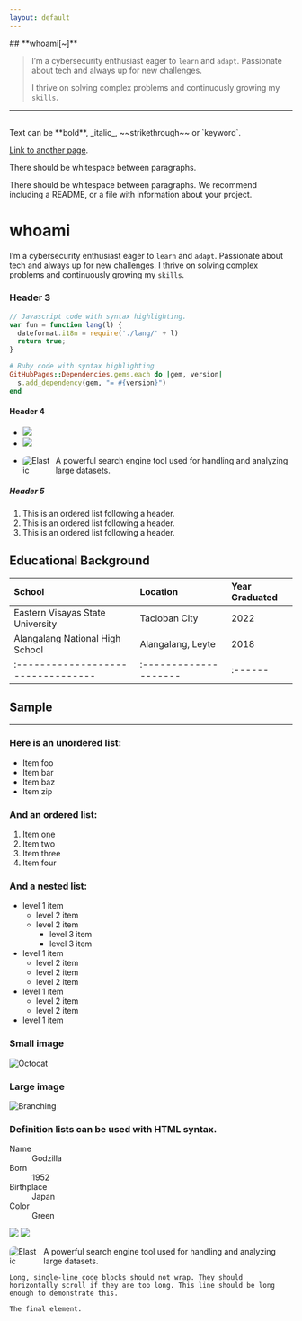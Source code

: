 ```yaml
---
layout: default
---
```

<p></p>
## **whoami[~]**<!-- Section ID: whoami -->

>   I’m a cybersecurity enthusiast eager to `learn` and `adapt`. Passionate about tech and always up for new challenges.
>  
> I thrive on solving complex problems and continuously growing my `skills`.

* * *
<br>
Text can be **bold**, _italic_, ~~strikethrough~~ or `keyword`.

[Link to another page](./another-page.html).

There should be whitespace between paragraphs.

There should be whitespace between paragraphs. We recommend including a README, or a file with information about your project.

# **whoami**

I’m a cybersecurity enthusiast eager to `learn` and `adapt`. Passionate about tech and always up for new challenges. 
I thrive on solving complex problems and continuously growing my `skills`.


### Header 3

```js
// Javascript code with syntax highlighting.
var fun = function lang(l) {
  dateformat.i18n = require('./lang/' + l)
  return true;
}
```

```ruby
# Ruby code with syntax highlighting
GitHubPages::Dependencies.gems.each do |gem, version|
  s.add_dependency(gem, "= #{version}")
end
```

#### Header 4

* <img src="https://img.shields.io/badge/-Microsoft_Sentinel-0078D4?&style=for-the-badge&logo=Microsoft&logoColor=white" />
* <img src="https://img.shields.io/badge/-Splunk-000000?&style=for-the-badge&logo=Splunk&logoColor=white" />
* <p style="display: flex; align-items: center;">
  <img src="https://img.shields.io/badge/-Elastic-005571?&style=for-the-badge&logo=Elastic&logoColor=white" alt="Elastic" style="border-radius: 8px; vertical-align: middle;" />
  <span style="margin-left: 10px;">A powerful search engine tool used for handling and analyzing large datasets.</span> 

##### Header 5

1.  This is an ordered list following a header.
2.  This is an ordered list following a header.
3.  This is an ordered list following a header.

## Educational Background

| School        | Location          | Year Graduated |
|:---------------------------------|:--------------------|:------|
| Eastern Visayas State University | Tacloban City       | 2022  |
| Alangalang National High School  | Alangalang, Leyte   | 2018  |
|:---------------------------------|:--------------------|:------|

## Sample


* * *

### Here is an unordered list:

*   Item foo
*   Item bar
*   Item baz
*   Item zip

### And an ordered list:

1.  Item one
1.  Item two
1.  Item three
1.  Item four

### And a nested list:

- level 1 item
  - level 2 item
  - level 2 item
    - level 3 item
    - level 3 item
- level 1 item
  - level 2 item
  - level 2 item
  - level 2 item
- level 1 item
  - level 2 item
  - level 2 item
- level 1 item

### Small image

![Octocat](https://github.githubassets.com/images/icons/emoji/octocat.png)

### Large image

![Branching](https://guides.github.com/activities/hello-world/branching.png)


### Definition lists can be used with HTML syntax.

<dl>
<dt>Name</dt>
<dd>Godzilla</dd>
<dt>Born</dt>
<dd>1952</dd>
<dt>Birthplace</dt>
<dd>Japan</dd>
<dt>Color</dt>
<dd>Green</dd>
</dl>
<div>
    <img src="https://img.shields.io/badge/-Microsoft_Sentinel-0078D4?&style=for-the-badge&logo=Microsoft&logoColor=white" />
    <img src="https://img.shields.io/badge/-Splunk-000000?&style=for-the-badge&logo=Splunk&logoColor=white" />
    <p style="display: flex; align-items: center;">
  <img src="https://img.shields.io/badge/-Elastic-005571?&style=for-the-badge&logo=Elastic&logoColor=white" alt="Elastic" style="border-radius: 8px; vertical-align: middle;" />
  <span style="margin-left: 10px;">A powerful search engine tool used for handling and analyzing large datasets.</span></p>
</div>

```
Long, single-line code blocks should not wrap. They should horizontally scroll if they are too long. This line should be long enough to demonstrate this.
```

```
The final element.
```
